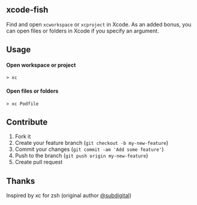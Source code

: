 ## xcode-fish

Find and open `xcworkspace` or `xcproject` in Xcode. As an added bonus, you can open files or folders in Xcode if you specify an argument.

## Usage

#### Open workspace or project
```
> xc
```

#### Open files or folders

```
> xc Podfile
```

## Contribute

1. Fork it
2. Create your feature branch (`git checkout -b my-new-feature`)
3. Commit your changes (`git commit -am 'Add some feature'`)
4. Push to the branch (`git push origin my-new-feature`)
5. Create pull request

## Thanks

Inspired by xc for zsh (original author [@subdigital](https://github.com/subdigital))
